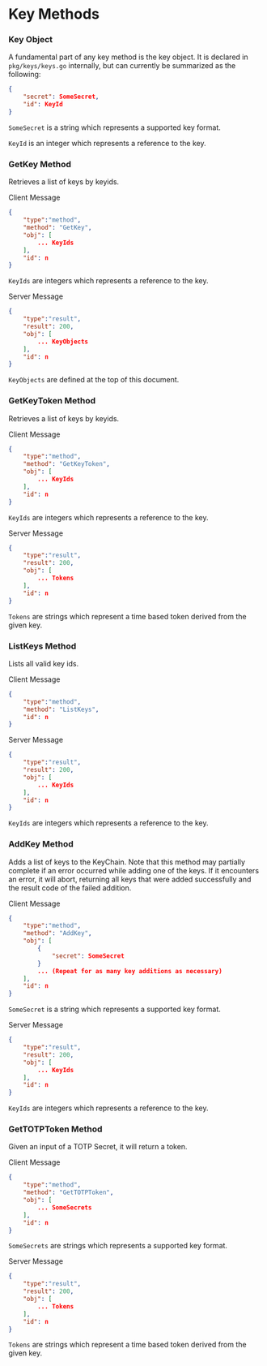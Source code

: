 # Key Methods

### Key Object
A fundamental part of any key method is the key object. It is declared in `pkg/keys/keys.go` internally, but can currently be summarized as the following:

```json
{
    "secret": SomeSecret,
    "id": KeyId
}
```

`SomeSecret` is a string which represents a supported key format.

`KeyId` is an integer which represents a reference to the key.

### GetKey Method
Retrieves a list of keys by keyids.

Client Message
```json
{
    "type":"method",
    "method": "GetKey",
    "obj": [
        ... KeyIds
    ],
    "id": n
}
```

`KeyIds` are integers which represents a reference to the key.

Server Message
```json
{
    "type":"result",
    "result": 200,
    "obj": [
        ... KeyObjects
    ],
    "id": n
}
```

`KeyObjects` are defined at the top of this document.

### GetKeyToken Method
Retrieves a list of keys by keyids.

Client Message
```json
{
    "type":"method",
    "method": "GetKeyToken",
    "obj": [
        ... KeyIds
    ],
    "id": n
}
```

`KeyIds` are integers which represents a reference to the key.

Server Message
```json
{
    "type":"result",
    "result": 200,
    "obj": [
        ... Tokens
    ],
    "id": n
}
```

`Tokens` are strings which represent a time based token derived from the given key.

### ListKeys Method
Lists all valid key ids.

Client Message
```json
{
    "type":"method",
    "method": "ListKeys",
    "id": n
}
```

Server Message
```json
{
    "type":"result",
    "result": 200,
    "obj": [
        ... KeyIds
    ],
    "id": n
}
```

`KeyIds` are integers which represents a reference to the key.

### AddKey Method
Adds a list of keys to the KeyChain. Note that this method may partially complete if an error occurred while adding one of the keys. If it encounters an error, it will abort, returning all keys that were added successfully and the result code of the failed addition.

Client Message
```json
{
    "type":"method",
    "method": "AddKey",
    "obj": [
        {
            "secret": SomeSecret
        }
        ... (Repeat for as many key additions as necessary)
    ],
    "id": n
}
```

`SomeSecret` is a string which represents a supported key format.

Server Message
```json
{
    "type":"result",
    "result": 200,
    "obj": [
        ... KeyIds
    ],
    "id": n
}
```

`KeyIds` are integers which represents a reference to the key.

### GetTOTPToken Method
Given an input of a TOTP Secret, it will return a token.

Client Message
```json
{
    "type":"method",
    "method": "GetTOTPToken",
    "obj": [
        ... SomeSecrets
    ],
    "id": n
}
```

`SomeSecrets` are strings which represents a supported key format.

Server Message
```json
{
    "type":"result",
    "result": 200,
    "obj": [
        ... Tokens
    ],
    "id": n
}
```

`Tokens` are strings which represent a time based token derived from the given key.